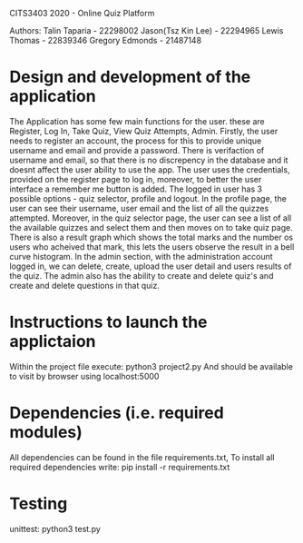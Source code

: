 CITS3403 2020 - Online Quiz Platform  

Authors:
Talin Taparia - 22298002
Jason(Tsz Kin Lee) - 22294965
Lewis Thomas - 22839346
Gregory Edmonds - 21487148
        
# Design and development of the application
The Application has some few main functions for the user. these are Register, Log In, Take Quiz, View Quiz Attempts, Admin.
Firstly, the user needs to register an account, the process for this to provide unique username and email and provide a password. There is verifaction of username and email, so that there is no discrepency in the database and it doesnt affect the user ability to use the app.
The user uses the credentials, provided on the register page to log in, moreover, to better the user interface a remember me button is added.
The logged in user has 3 possible options - quiz selector, profile and logout. In the profile page, the user can see their username, user email and the list of all the quizzes attempted. Moreover, in the quiz selector page, the user can see a list of all the available quizzes and select them and then moves on to take quiz page.
There is also a result graph which shows the total marks and the number os users who acheived that mark, this lets the users observe the result in a bell curve histogram.
In the admin section, with the administration account logged in, we can delete, create, upload the user detail and users results of the quiz. The admin also has the ability to create and delete quiz's and create and delete questions in that quiz.


# Instructions to launch the applictaion
  Within the project file
  execute:
  python3 project2.py
  And should be available to visit by browser using localhost:5000
# Dependencies (i.e. required modules)
  All dependencies can be found in the file requirements.txt,
  To install all required dependencies  write:
  pip install -r requirements.txt
# Testing
  unittest:
  python3 test.py
